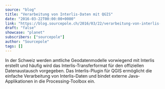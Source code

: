 ```yaml
---
source: "blog"
title: "Verarbeitung von Interlis-Daten mit QGIS"
date: "2016-03-22T00:00:00+0000"
link: "https://blog.sourcepole.ch/2016/03/22/verarbeitung-von-interlis-daten-mit-qgis/"
draft: "false"
showcase: "planet"
subscribers: ["sourcepole"]
author: "Sourcepole"
tags: []
---
```


<p>In der Schweiz werden amtliche Geodatenmodelle vorwiegend mit Interlis erstellt und häufig wird das Interlis-Transferformat für den offiziellen Datenaustausch vorgegeben. Das Interlis-Plugin für QGIS ermöglicht die einfache Verarbeitung von Interlis-Daten und bindet externe Java-Applikationen in die Processing-Toolbox ein.</p>
